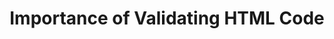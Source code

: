 ---
id: importance-of-validating-html-code
title: Importance of Validating HTML Code
sidebar_label: Importance of Validating HTML Code
sidebar_position: 1
tags: [html, web-development, validation, debugging]
description: In this tutorial, you will learn about the importance of validating HTML code and how to use HTML validators to check for errors and ensure your code is well-formed and standards-compliant.
---